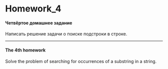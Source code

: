 ﻿Homework_4
===========

#### Четвёртое домашнее задание

Написать решение задачи о поиске подстроки в строке.

__________________________________________________________________________

#### The 4th homework 

Solve the problem of searching for occurrences of a substring in a string.